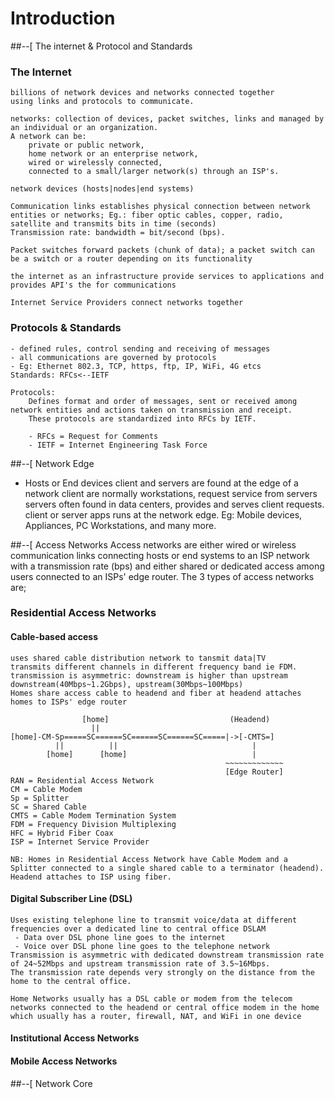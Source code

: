 # Introduction

##--[ The internet & Protocol and Standards
### The Internet
	billions of network devices and networks connected together
	using links and protocols to communicate.
	
	networks: collection of devices, packet switches, links and managed by an individual or an organization.
	A network can be:
		private or public network,
		home network or an enterprise network,
		wired or wirelessly connected,
		connected to a small/larger network(s) through an ISP's.

	network devices (hosts|nodes|end systems)

	Communication links establishes physical connection between network entities or networks; Eg.: fiber optic cables, copper, radio, satellite and transmits bits in time (seconds)
	Transmission rate: bandwidth = bit/second (bps).

	Packet switches forward packets (chunk of data); a packet switch can be a switch or a router depending on its functionality

	the internet as an infrastructure provide services to applications and provides API's the for communications

	Internet Service Providers connect networks together

### Protocols & Standards
	- defined rules, control sending and receiving of messages
	- all communications are governed by protocols
	- Eg: Ethernet 802.3, TCP, https, ftp, IP, WiFi, 4G etcs
	Standards: RFCs<--IETF

	Protocols:
		Defines format and order of messages, sent or received among network entities and actions taken on transmission and receipt.
		These protocols are standardized into RFCs by IETF.

		- RFCs = Request for Comments
		- IETF = Internet Engineering Task Force

##--[ Network Edge
* Hosts or End devices
	client and servers are found at the edge of a network
	client are normally workstations, request service from servers
	servers often found in data centers, provides and serves client requests. client or server apps runs at the network edge.
	Eg: Mobile devices, Appliances, PC Workstations, and many more.

##--[ Access Networks
Access networks are either wired or wireless communication links connecting hosts or end systems to an ISP network with a transmission rate (bps) and either shared or dedicated access among users connected to an ISPs' edge router. The 3 types of access networks are; 

### Residential Access Networks
#### Cable-based access
	uses shared cable distribution network to tansmit data|TV
	transmits different channels in different frequency band ie FDM.
	transmission is asymmetric: downstream is higher than upstream
	downstream(40Mbps~1.2Gbps), upstream(30Mbps~100Mbps)
	Homes share access cable to headend and fiber at headend attaches homes to ISPs' edge router

					[home]						     (Headend)
					  ||
	[home]-CM-Sp=====SC======SC======SC======SC=====|->[-CMTS=]
			  ||		  ||							  |
			[home]		[home]							  |
													~~~~~~~~~~~~~
													[Edge Router]
	RAN = Residential Access Network
	CM = Cable Modem
	Sp = Splitter
	SC = Shared Cable
	CMTS = Cable Modem Termination System
	FDM = Frequency Division Multiplexing
	HFC = Hybrid Fiber Coax
	ISP = Internet Service Provider

	NB: Homes in Residential Access Network have Cable Modem and a Splitter connected to a single shared cable to a terminator (headend). Headend attaches to ISP using fiber.

#### Digital Subscriber Line (DSL)
	Uses existing telephone line to transmit voice/data at different frequencies over a dedicated line to central office DSLAM
	 - Data over DSL phone line goes to the internet
	 - Voice over DSL phone line goes to the telephone network
	Transmission is asymmetric with dedicated downstream transmission rate of 24~52Mbps and upstream transmission rate of 3.5~16Mbps.
	The transmission rate depends very strongly on the distance from the home to the central office.

	Home Networks usually has a DSL cable or modem from the telecom networks connected to the headend or central office modem in the home which usually has a router, firewall, NAT, and WiFi in one device 

#### Institutional Access Networks

#### Mobile Access Networks

##--[ Network Core
